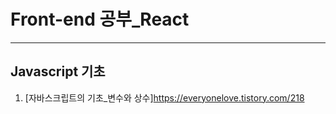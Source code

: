 # Front-end 공부_React
---

## Javascript 기초
1. [자바스크립트의 기초_변수와 상수]https://everyonelove.tistory.com/218
